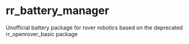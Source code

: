 # rr_battery_manager
Unofficial battery package for rover robotics based on the deprecated rr_openrover_basic package
